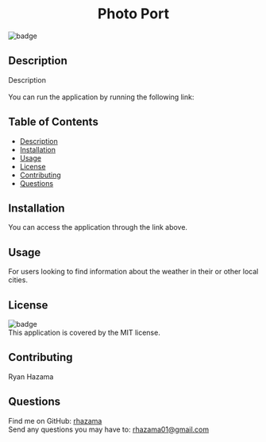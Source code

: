 <h1 align="center">	Photo Port </h1>

![badge](https://img.shields.io/badge/license-MIT-brightgreen)<br />

## Description
Description
<br />
<br />
You can run the application by running the following link: <Insert Link>

## Table of Contents
- [Description](#description)
- [Installation](#installation)
- [Usage](#usage)
- [License](#license)
- [Contributing](#contributing)
- [Questions](#questions)
## Installation
You can access the application through the link above.
## Usage
For users looking to find information about the weather in their or other local cities.
## License
![badge](https://img.shields.io/badge/license-MIT-brightgreen)
<br />
This application is covered by the MIT license.
## Contributing
Ryan Hazama
## Questions
Find me on GitHub: [rhazama](https://github.com/rhazama)<br />
Send any questions you may have to: rhazama01@gmail.com<br />
